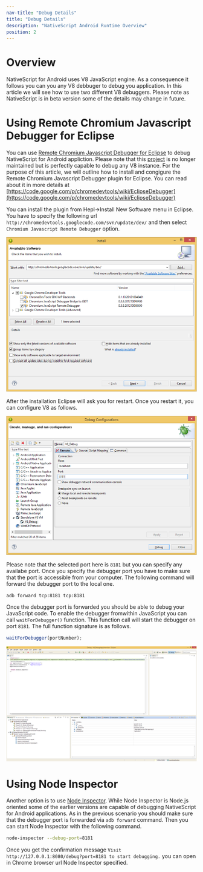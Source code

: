 ```yaml
---
nav-title: "Debug Details"
title: "Debug Details"
description: "NativeScript Android Runtime Overview"
position: 2
---
```


# Overview

NativeScript for Android uses V8 JavaScript engine. As a consequence it follows you can you any V8 debbuger to debug you application. In this article we will see how to use two different V8 debuggers. Please note as NativeScript is in beta version some of the details may change in future.

# Using Remote Chromium Javascript Debugger for Eclipse

You can use [Remote Chromium Javascript Debugger for Eclipse](https://code.google.com/p/chromedevtools/wiki/EclipseDebugger) to debug NativeScript for Android appliction. Please note that this [project](https://code.google.com/p/chromedevtools/) is no longer maintained but is perfectly capable to debug any V8 instance. For the purpose of this article, we will outline how to install and congigure the Remote Chromium Javascript Debugger plugin for Eclipse. You can read about it in more details at [https://code.google.com/p/chromedevtools/wiki/EclipseDebugger](https://code.google.com/p/chromedevtools/wiki/EclipseDebugger)

You can install the plugin from Hepl->Install New Software menu in Eclipse. You have to specify the following url `http://chromedevtools.googlecode.com/svn/update/dev/` and then select `Chromium Javascript Remote Debugger` option.

![Image1](./install_v8_eclipse_plugin.png)

After the installation Eclipse will ask you for restart. Once you restart it, you can configure V8 as follows.

![Image2](./v8_dbg_config.png)

Please note that the selected port here is `8181` but you can specify any availabe port. Once you specify the debugger port you have to make sure that the port is accessible from your computer. The following command will forward the debugger port to the local one.

```bash
adb forward tcp:8181 tcp:8181
```

Once the debugger port is forwarded you should be able to debug your JavaScript code. To enable the debugger fromwithin JavaScript you can call `waitForDebugger()` function. This function call will start the debugger on port `8181`. The full function signature is as follows.

```JavaScript
waitForDebugger(portNumber);
```

![Image3](./debug_screenshot.png)

# Using Node Inspector

Another option is to use [Node Inspector](https://github.com/node-inspector/node-inspector). While Node Inspector is Node.js oriented some of the earlier versions are capable of debugging NativeScript for Android applications. As in the previous scenario you should make sure that the debugger port is forwarded via `adb forward` command. Then you can start Node Inspector with the following command.

```bash
node-inspector --debug-port=8181
```

Once you get the confirmation message `Visit http://127.0.0.1:8080/debug?port=8181 to start debugging.` you can open in Chrome browser url Node Inspector specified.
